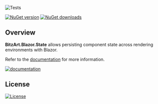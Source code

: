 ![Tests](https://github.com/BitzArt/Blazor.State/actions/workflows/tests.yml/badge.svg)

[![NuGet version](https://img.shields.io/nuget/v/BitzArt.Blazor.State.svg)](https://www.nuget.org/packages/BitzArt.Blazor.State/)
[![NuGet downloads](https://img.shields.io/nuget/dt/BitzArt.Blazor.State.svg)](https://www.nuget.org/packages/BitzArt.Blazor.State/)

## Overview

**BitzArt.Blazor.State** allows persisting component state across rendering environments with Blazor.

Refer to the [documentation](https://bitzart.github.io/Blazor.State) for more information.

[![documentation](https://img.shields.io/badge/documentation-512BD4?style=for-the-badge)](https://bitzart.github.io/Blazor.State)

## License

[![License](https://img.shields.io/badge/mit-%230072C6?style=for-the-badge)](https://github.com/BitzArt/Blazor.State/blob/main/LICENSE)